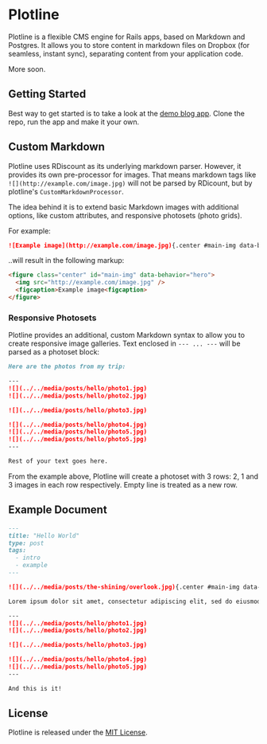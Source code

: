 # Plotline

Plotline is a flexible CMS engine for Rails apps, based on Markdown and Postgres. It allows you to store content in markdown files on Dropbox (for seamless, instant sync), separating content from your application code.

More soon.

## Getting Started

Best way to get started is to take a look at the [demo blog app](https://github.com/pch/plotline-demo-blog). Clone the repo, run the app and make it your own.

## Custom Markdown

Plotline uses RDiscount as its underlying markdown parser. However, it provides its own pre-processor for images. That means markdown tags like `![](http://example.com/image.jpg)` will not be parsed by RDicount, but by plotline's `CustomMarkdownProcessor`.

The idea behind it is to extend basic Markdown images with additional options, like custom attributes, and responsive photosets (photo grids).

For example:

```markdown
![Example image](http://example.com/image.jpg){.center #main-img data-behavior=hero}
```

..will result in the following markup:

```html
<figure class="center" id="main-img" data-behavior="hero">
  <img src="http://example.com/image.jpg" />
  <figcaption>Example image<figcaption>
</figure>
```

### Responsive Photosets

Plotline provides an additional, custom Markdown syntax to allow you to create responsive image galleries. Text enclosed in `--- ... ---` will be parsed as a photoset block:

```markdown
Here are the photos from my trip:

---
![](../../media/posts/hello/photo1.jpg)
![](../../media/posts/hello/photo2.jpg)

![](../../media/posts/hello/photo3.jpg)

![](../../media/posts/hello/photo4.jpg)
![](../../media/posts/hello/photo5.jpg)
![](../../media/posts/hello/photo5.jpg)
---

Rest of your text goes here.
```

From the example above, Plotline will create a photoset with 3 rows: 2, 1 and 3 images in each row respectively. Empty line is treated as a new row.

## Example Document

```markdown
---
title: "Hello World"
type: post
tags:
  - intro
  - example
---

![](../../media/posts/the-shining/overlook.jpg){.center #main-img data-behavior=hero}

Lorem ipsum dolor sit amet, consectetur adipiscing elit, sed do eiusmod tempor incididunt ut labore et dolore magna aliqua. Ut enim ad minim veniam, quis nostrud exercitation ullamco laboris nisi ut aliquip ex ea commodo consequat. Duis aute irure dolor in reprehenderit in voluptate velit esse cillum dolore eu fugiat nulla pariatur. Excepteur sint occaecat cupidatat non proident, sunt in culpa qui officia deserunt mollit anim id est laborum.

---
![](../../media/posts/hello/photo1.jpg)
![](../../media/posts/hello/photo2.jpg)

![](../../media/posts/hello/photo3.jpg)

![](../../media/posts/hello/photo4.jpg)
![](../../media/posts/hello/photo5.jpg)
---

And this is it!

```

## License

Plotline is released under the [MIT License](http://www.opensource.org/licenses/MIT).
